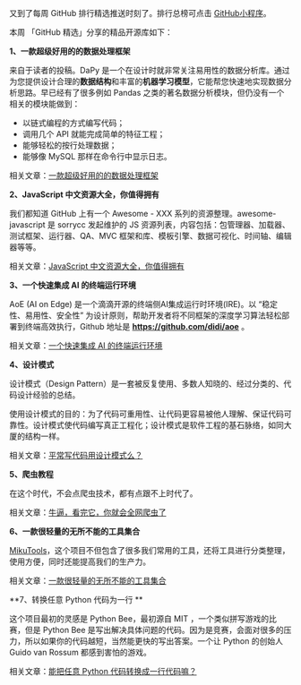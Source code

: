 又到了每周 GitHub 排行精选推送时刻了。排行总榜可点击 [GitHub小程序](https://github.com/)。

 本周 「GitHub 精选」分享的精品开源库如下：

**1、一款超级好用的的数据处理框架**

来自于读者的投稿。DaPy 是一个在设计时就非常关注易用性的数据分析库。通过为您提供设计合理的**数据结构**和丰富的**机器学习模型**，它能帮您快速地实现数据分析思路。早已经有了很多例如 Pandas 之类的著名数据分析模块，但仍没有一个相关的模块能做到：

- 以链式编程的方式编写代码；
- 调用几个 API 就能完成简单的特征工程；
- 能够轻松的按行处理数据；
- 能够像 MySQL 那样在命令行中显示日志。

相关文章：[一款超级好用的的数据处理框架](<https://mp.weixin.qq.com/s?__biz=MzA3MzE4ODY0Mg==&mid=2455984169&idx=1&sn=4a2800649a40b5e370c6c43a63370729&chksm=88852c64bff2a5725c01cb35165d3d2aded923ffa5936e83e12b0bb22303ea548aaa84ab27f3&token=80315545&lang=zh_CN#rd>)



**2、JavaScript 中文资源大全，你值得拥有**

我们都知道 GitHub 上有一个 Awesome - XXX 系列的资源整理。awesome-javascript 是 sorrycc 发起维护的 JS 资源列表，内容包括：包管理器、加载器、测试框架、运行器、QA、MVC 框架和库、模板引擎、数据可视化、时间轴、编辑器等等。

相关文章：[JavaScript 中文资源大全，你值得拥有](<https://mp.weixin.qq.com/s?__biz=MzA3MzE4ODY0Mg==&mid=2455984162&idx=1&sn=c9244c210d8a1c60cc00b566318d2443&chksm=88852c6fbff2a5796608dd604767447bfe8c3b65c8720d5f75435e668f9737c2499d23c1b558&token=80315545&lang=zh_CN#rd>)



**3、一个快速集成 AI 的终端运行环境**

AoE (AI on Edge) 是一个滴滴开源的终端侧AI集成运行时环境(IRE)。以 “稳定性、易用性、安全性” 为设计原则，帮助开发者将不同框架的深度学习算法轻松部署到终端高效执行，Github 地址是 **https://github.com/didi/aoe** 。

相关文章：[一个快速集成 AI 的终端运行环境](<https://mp.weixin.qq.com/s?__biz=MzA3MzE4ODY0Mg==&mid=2455984162&idx=2&sn=0cd862c8e22a067e029372634d0795d5&chksm=88852c6fbff2a57945a294860087802bb0c9d03bc305b2ecf7c42c66ccfcc5de62b56c36757f&token=80315545&lang=zh_CN#rd>)



**4、设计模式**

设计模式（Design Pattern）是一套被反复使用、多数人知晓的、经过分类的、代码设计经验的总结。

使用设计模式的目的：为了代码可重用性、让代码更容易被他人理解、保证代码可靠性。设计模式使代码编写真正工程化；设计模式是软件工程的基石脉络，如同大厦的结构一样。

相关文章：[平常写代码用设计模式么？](<https://mp.weixin.qq.com/s?__biz=MzA3MzE4ODY0Mg==&mid=2455984158&idx=1&sn=18b2dc788a134c0c21b4fc9c230405e6&chksm=88852c53bff2a5457d607c13daad70c9db7b14df685e6fe1eb3872dbe85d65106048a4888cc8&token=80315545&lang=zh_CN#rd>)



**5、爬虫教程**

在这个时代，不会点爬虫技术，都有点跟不上时代了。

相关文章：[牛逼，看完它，你就会全网爬虫了](<https://mp.weixin.qq.com/s?__biz=MzA3MzE4ODY0Mg==&mid=2455984154&idx=1&sn=ffbb5b5ff48af1384728043cf5dd91ac&chksm=88852c57bff2a5416826592e7195202e4f72d9e5f17737986836f6dbe43d0056acea71dc2683&token=80315545&lang=zh_CN#rd>)



**6、一款很轻量的无所不能的工具集合**

[MikuTools](https://mp.weixin.qq.com/s?__biz=MzA3MzE4ODY0Mg==&mid=2455984149&idx=1&sn=95e5c4b668ffa95c35c1be8213888798&chksm=88852c58bff2a54e69dcfdc49a7301665c44ced129ad171c9057cb7b06693fcd8f6b1bc17625&token=80315545&lang=zh_CN)，这个项目不但包含了很多我们常用的工具，还将工具进行分类整理，使用方便，同时还能提高我们的生产力。

相关文章：[一款很轻量的无所不能的工具集合](<https://mp.weixin.qq.com/s?__biz=MzA3MzE4ODY0Mg==&mid=2455984149&idx=1&sn=95e5c4b668ffa95c35c1be8213888798&chksm=88852c58bff2a54e69dcfdc49a7301665c44ced129ad171c9057cb7b06693fcd8f6b1bc17625&token=80315545&lang=zh_CN#rd>)



**7、转换任意 Python 代码为一行 **

这个项目最初的灵感是 Python Bee，最初源自 MIT ，一个类似拼写游戏的比赛，但是 Python Bee 是写出解决具体问题的代码。因为是竞赛，会面对很多的压力，所以如果你的代码越短，当然能更快的写出答案。一个让 Python 的创始人 Guido van Rossum 都感到害怕的游戏。

相关文章：[能把任意 Python 代码转换成一行代码嘛？](<https://mp.weixin.qq.com/s?__biz=MzA3MzE4ODY0Mg==&mid=2455984144&idx=1&sn=7203035052cd7193807892988e1f6d53&chksm=88852c5dbff2a54bf79f3f126ff97abc8795f4f8e96927e18606276fc8e635a2e56b3db28224&token=80315545&lang=zh_CN#rd>)